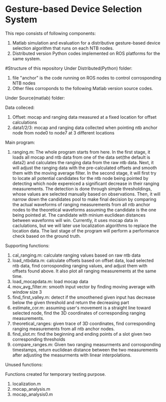 # Gesture-based Device Selection System
This repo consists of following components:

1. Matlab simulation and evaluation for a distributive gesture-based device selection algorithm that runs on each NTB nodes.
2. Distributed version Python codes implemented on ROS platforms for the same system.

#Structure of this repository
Under Distributed(Python) folder:

1. file "anchor" is the code running on ROS nodes to control corrosponding NTB nodes
2. Other files corroponds to the following Matlab version source codes. 

Under Source(matlab) folder:

Data colleced: 

1. Offset: mocap and ranging data measured at a fixed location for offset calculations
2. data1/2/3: mocap and ranging data collected when pointing ntb anchor node from node0 to node7 at 3 different locations

Main program:

1. ranging.m: The whole program starts from here. In the first stage, it loads all mocap and ntb data from one of the data set(the default
is data2) and calculates the ranging data from the raw ntb data. Next, it will adjust the ranging data with the pre-calculated offsets and 
smooth them with the moving average filter. In the second stage, it will first try to locate all potential candidates for the ntb node being 
pointed by detecting which node expereiced a significant decrease in their ranging measurements. The detection is done through simple 
thresholdings, whose values are selected manually based on observations. Then, it will narrow down the candidates pool to make final decision
by comparing the actual waveforms of ranging measurements from all ntb anchor nodes to the theoretical waveforms assuming the candidate is the
one being pointed at. The candidate with minium euclidean distances between waveforms will win. Currently, it uses mocap data in caclulations,
but we will later use localization algorithms to replace the location data. The last stage of the program will perform a performance check based
on the ground truth.

Supporting functions:

1. cal_ranging.m: calculate ranging values based on raw ntb data
2. load_ntbdata.m: calculate offsets based on offset data, load selected ntb data, find corrosponding ranging values, and adjust them with 
offsets found above. It also plot all ranging measurements at the same time.
3. load_mocapdata.m: load mocap data
4. mov_avg_filter.m: smooth input vector by finding moving average with window size 3
5. find_first_valley.m: detect if the smoothened given input has decrease below the given threshold and return the decreasing part
6. estimate_cor.m: assuming user's movement is a straight line toward selected node, find the 3D coordinates of corresponding ranging measurements.
7. theoretical_ranges: given trace of 3D coordinates, find corresponding ranging measurements from all ntb anchor nodes.
8. find_slot.m: find the beginning and ending points of a slot given two corresponding thresholds
9. compare_ranges.m: Given two ranging measurments and corrosponding timestamps, return euclidean distance between the two measurements after 
adjusting the measurments with linear interpolations. 

Unused functions:

Functions created for temporary testing purpose.

1. localization.m
2. mocap_analysis.m
3. mocap_analysis0.m




